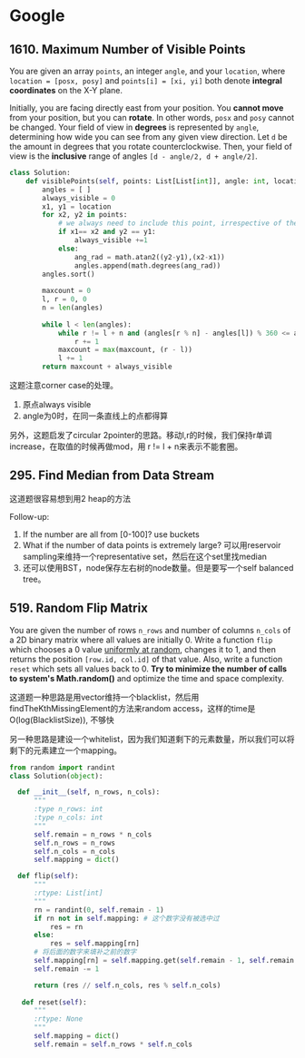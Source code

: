 # Google

##  1610. Maximum Number of Visible Points

You are given an array `points`, an integer `angle`, and your `location`, where `location = [posx, posy]` and `points[i] = [xi, yi]` both denote **integral coordinates** on the X-Y plane.

Initially, you are facing directly east from your position. You **cannot move** from your position, but you can **rotate**. In other words, `posx` and `posy` cannot be changed. Your field of view in **degrees** is represented by `angle`, determining how wide you can see from any given view direction. Let `d` be the amount in degrees that you rotate counterclockwise. Then, your field of view is the **inclusive** range of angles `[d - angle/2, d + angle/2]`.

```python
class Solution:
    def visiblePoints(self, points: List[List[int]], angle: int, location: List[int]) -> int:
        angles = [ ]
        always_visible = 0
        x1, y1 = location
        for x2, y2 in points:
            # we always need to include this point, irrespective of the angle
            if x1== x2 and y2 == y1:
                always_visible +=1
            else:
                ang_rad = math.atan2((y2-y1),(x2-x1))  
                angles.append(math.degrees(ang_rad))
        angles.sort()
        
        maxcount = 0
        l, r = 0, 0
        n = len(angles)
        
        while l < len(angles):
            while r != l + n and (angles[r % n] - angles[l]) % 360 <= angle:
                r += 1
            maxcount = max(maxcount, (r - l))
            l += 1
        return maxcount + always_visible
```

这题注意corner case的处理。

1.  原点always visible
2.  angle为0时，在同一条直线上的点都得算

另外，这题启发了circular 2pointer的思路。移动l,r的时候，我们保持r单调increase，在取值的时候再做mod，用 r  != l + n来表示不能套圈。

## 295. Find Median from Data Stream

这道题很容易想到用2 heap的方法

Follow-up: 

1.  If the number are all from [0-100]? use buckets
2.  What if the number of data points is extremely large? 可以用reservoir sampling来维持一个representative set，然后在这个set里找median
3.  还可以使用BST，node保存左右树的node数量。但是要写一个self balanced tree。

## 519. Random Flip Matrix

You are given the number of rows `n_rows` and number of columns `n_cols` of a 2D binary matrix where all values are initially 0. Write a function `flip` which chooses a 0 value [uniformly at random](https://en.wikipedia.org/wiki/Discrete_uniform_distribution), changes it to 1, and then returns the position `[row.id, col.id]` of that value. Also, write a function `reset` which sets all values back to 0. **Try to minimize the number of calls to system's Math.random()** and optimize the time and space complexity.

这道题一种思路是用vector维持一个blacklist，然后用findTheKthMissingElement的方法来random access，这样的time是O(log(BlacklistSize)), 不够快

另一种思路是建设一个whitelist，因为我们知道剩下的元素数量，所以我们可以将剩下的元素建立一个mapping。

  ```python
from random import randint
class Solution(object):

    def __init__(self, n_rows, n_cols):
        """
        :type n_rows: int
        :type n_cols: int
        """
        self.remain = n_rows * n_cols
        self.n_rows = n_rows
        self.n_cols = n_cols
        self.mapping = dict()

    def flip(self):
        """
        :rtype: List[int]
        """
        rn = randint(0, self.remain - 1)
        if rn not in self.mapping: # 这个数字没有被选中过
            res = rn
        else:
            res = self.mapping[rn] 
        # 将后面的数字来填补之前的数字
        self.mapping[rn] = self.mapping.get(self.remain - 1, self.remain - 1)
        self.remain -= 1

        return (res // self.n_cols, res % self.n_cols)
        
     def reset(self):
        """
        :rtype: None
        """
        self.mapping = dict()
        self.remain = self.n_rows * self.n_cols
  ```

